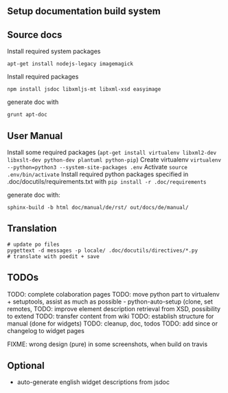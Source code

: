 Setup documentation build system
--------------------------------

Source docs
-----------
Install required system packages
```
apt-get install nodejs-legacy imagemagick 
```

Install required packages
```
npm install jsdoc libxmljs-mt libxml-xsd easyimage
```

generate doc with
```
grunt apt-doc
```

User Manual
-----------
Install some required packages (`apt-get install virtualenv libxml2-dev libxslt-dev python-dev plantuml python-pip`)
Create virtualenv `virtualenv --python=python3 --system-site-packages .env`
Activate `source .env/bin/activate`
Install required python packages specified in .doc/docutils/requirements.txt with
`pip install -r .doc/requirements`
 
generate doc with: 
```
sphinx-build -b html doc/manual/de/rst/ out/docs/de/manual/
```

Translation
-----------
```
# update po files
pygettext -d messages -p locale/ .doc/docutils/directives/*.py
# translate with poedit + save
```

TODOs
-----

TODO: complete colaboration pages
TODO: move python part to virtualenv + setuptools, assist as much as possible
        - python-auto-setup (clone, set remotes, 
TODO: improve element description retrieval from XSD, possibility to extend
TODO: transfer content from wiki
TODO: establish structure for manual (done for widgets)
TODO: cleanup, doc, todos
TODO: add since or changelog to widget pages

FIXME: wrong design (pure) in some screenshots, when build on travis


Optional
--------

 * auto-generate english widget descriptions from jsdoc
